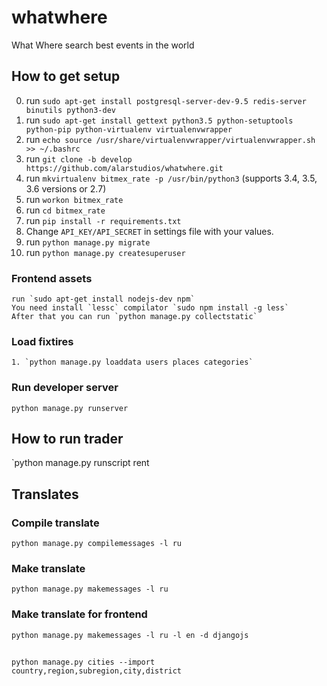 # whatwhere
What Where search best events in the world

## How to get setup
0. run `sudo apt-get install postgresql-server-dev-9.5 redis-server binutils python3-dev`
1. run `sudo apt-get install gettext python3.5 python-setuptools python-pip python-virtualenv virtualenvwrapper`
2. run `echo source /usr/share/virtualenvwrapper/virtualenvwrapper.sh >> ~/.bashrc`
3. run `git clone -b develop https://github.com/alarstudios/whatwhere.git`
4. run `mkvirtualenv bitmex_rate -p /usr/bin/python3` (supports 3.4, 3.5, 3.6 versions or 2.7)
5. run `workon bitmex_rate`
6. run `cd bitmex_rate`
7. run `pip install -r requirements.txt`
8. Change `API_KEY/API_SECRET` in settings file with your values.
9. run `python manage.py migrate`
10. run `python manage.py createsuperuser`

### Frontend assets
    run `sudo apt-get install nodejs-dev npm`
    You need install `lessc` compilator `sudo npm install -g less`
    After that you can run `python manage.py collectstatic`

### Load fixtires
    1. `python manage.py loaddata users places categories`

### Run developer server
`python manage.py runserver`

## How to run trader
`python manage.py runscript rent

## Translates

### Compile translate
`python manage.py compilemessages -l ru`

### Make translate
`python manage.py makemessages -l ru`

### Make translate for frontend
`python manage.py makemessages -l ru -l en -d djangojs`


##
`python manage.py cities --import  country,region,subregion,city,district`
